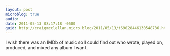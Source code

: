 ```yaml
---
layout: post
microblog: true
audio: 
date: 2011-05-13 08:17:18 -0500
guid: http://craigmcclellan.micro.blog/2011/05/13/t69028446130548736.html
---
```

I wish there was an IMDb of music so I could find out who wrote, played on, produced, and mixed any album I want.
